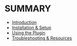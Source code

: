 # SUMMARY

* [Introduction](./introduction.md)
* [Installation & Setup](./installation-setup.md)
* [Using the Plugin](./using-plugin.md)
* [Troubleshooting & Resources](./troubleshooting-resources.md)